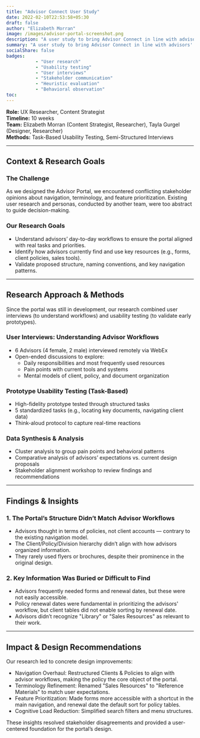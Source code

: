 ```yaml
---
title: "Advisor Connect User Study"
date: 2022-02-10T22:53:58+05:30
draft: false
author: "Elizabeth Morran"
image: /images/advisor-portal-screenshot.png
description: "A user study to bring Advisor Connect in line with advisors' daily needs."
summary: "A user study to bring Advisor Connect in line with advisors' daily needs."            
socialShare: false
badges:
           - "User research"
           - "Usability testing"
           - "User interviews"   
           - "Stakeholder communication"
           - "Heuristic evaluation"
           - "Behavioral observation"
toc: 
--- 
```


**Role:** UX Researcher, Content Strategist  
**Timeline:** 10 weeks  
**Team:** Elizabeth Morran (Content Strategist, Researcher), Tayla Gurgel (Designer, Researcher)  
**Methods:** Task-Based Usability Testing, Semi-Structured Interviews

---

## Context & Research Goals  
### The Challenge  
As we designed the Advisor Portal, we encountered conflicting stakeholder opinions about navigation, terminology, and feature prioritization. Existing user research and personas, conducted by another team, were too abstract to guide decision-making.

### Our Research Goals  
- Understand advisors’ day-to-day workflows to ensure the portal aligned with real tasks and priorities.  
- Identify how advisors currently find and use key resources (e.g., forms, client policies, sales tools).  
- Validate proposed structure, naming conventions, and key navigation patterns.  

---

## Research Approach & Methods  
Since the portal was still in development, our research combined user interviews (to understand workflows) and usability testing (to validate early prototypes).  

### User Interviews: Understanding Advisor Workflows  
- 6 Advisors (4 female, 2 male) interviewed remotely via WebEx  
- Open-ended discussions to explore:  
  - Daily responsibilities and most frequently used resources  
  - Pain points with current tools and systems  
  - Mental models of client, policy, and document organization  

### Prototype Usability Testing (Task-Based)  
- High-fidelity prototype tested through structured tasks  
- 5 standardized tasks (e.g., locating key documents, navigating client data)  
- Think-aloud protocol to capture real-time reactions  

### Data Synthesis & Analysis  
- Cluster analysis to group pain points and behavioral patterns  
- Comparative analysis of advisors’ expectations vs. current design proposals  
- Stakeholder alignment workshop to review findings and recommendations  

---

## Findings & Insights  
### 1. The Portal’s Structure Didn’t Match Advisor Workflows  
- Advisors thought in terms of policies, not client accounts — contrary to the existing navigation model.  
- The Client/Policy/Division hierarchy didn’t align with how advisors organized information.
- They rarely used flyers or brochures, despite their prominence in the original design.  

### 2. Key Information Was Buried or Difficult to Find  
- Advisors frequently needed forms and renewal dates, but these were not easily accessible.  
- Policy renewal dates were fundamental in prioritizing the advisors' workflow, but client tables did not enable sorting by renewal date.
- Advisors didn’t recognize "Library" or "Sales Resources" as relevant to their work.  

---

## Impact & Design Recommendations  
Our research led to concrete design improvements:  

* Navigation Overhaul: Restructured Clients & Policies to align with advisor workflows, making the policy the core object of the portal.  
* Terminology Refinement: Renamed "Sales Resources" to "Reference Materials" to match user expectations.  
* Feature Prioritization: Made forms more accessible with a shortcut in the main navigation, and renewal date the default sort for policy tables.  
* Cognitive Load Reduction: Simplified search filters and menu structures.  

These insights resolved stakeholder disagreements and provided a user-centered foundation for the portal’s design.  